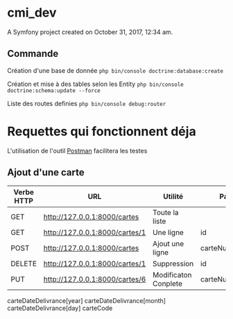 cmi_dev
=======

A Symfony project created on October 31, 2017, 12:34 am.

## Commande 

Création d'une base de donnée 
`php bin/console doctrine:database:create`

Création et mise à des tables selon les Entity 
`php bin/console doctrine:schema:update --force`

Liste des routes definies
`php bin/console debug:router`



Requettes qui fonctionnent déja
===============================
L'utilisation de l'outil [Postman](https://www.getpostman.com/) facilitera les testes
## Ajout d'une carte
 

 | Verbe HTTP |			URL                  	|     Utilité           |          Paramettres         |
 |------------|---------------------------------|-----------------------|------------------------------|
 |   GET      | http://127.0.0.1:8000/cartes  	|  Toute la liste       |								 |
 |   GET      | http://127.0.0.1:8000/cartes/1	|     Une ligne         |id 							 |
 |   POST     | http://127.0.0.1:8000/cartes    | Ajout une ligne       |carteNumero,carteCode		 |
 |  DELETE    | http://127.0.0.1:8000/cartes/1	|   Suppression         |id 							 |
 |	 PUT      | http://127.0.0.1:8000/cartes/6  |  Modificaton Conplete |carteNumero
 carteDateDelivrance[year] 
 carteDateDelivrance[month] 
 carteDateDelivrance[day]
 carteCode